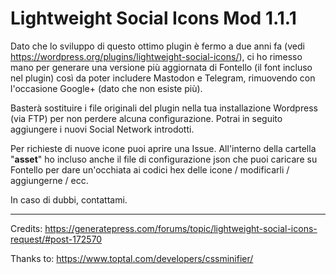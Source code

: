 # Lightweight Social Icons Mod 1.1.1

Dato che lo sviluppo di questo ottimo plugin è fermo a due anni fa (vedi https://wordpress.org/plugins/lightweight-social-icons/), ci ho rimesso mano per generare una versione più aggiornata di Fontello (il font incluso nel plugin) così da poter includere Mastodon e Telegram, rimuovendo con l'occasione Google+ (dato che non esiste più).

Basterà sostituire i file originali del plugin nella tua installazione Wordpress (via FTP) per non perdere alcuna configurazione. Potrai in seguito aggiungere i nuovi Social Network introdotti.

Per richieste di nuove icone puoi aprire una Issue. All'interno della cartella "**asset**" ho incluso anche il file di configurazione json che puoi caricare su Fontello per dare un'occhiata ai codici hex delle icone / modificarli / aggiungerne / ecc.

In caso di dubbi, contattami.

------

Credits:
https://generatepress.com/forums/topic/lightweight-social-icons-request/#post-172570

Thanks to:
https://www.toptal.com/developers/cssminifier/